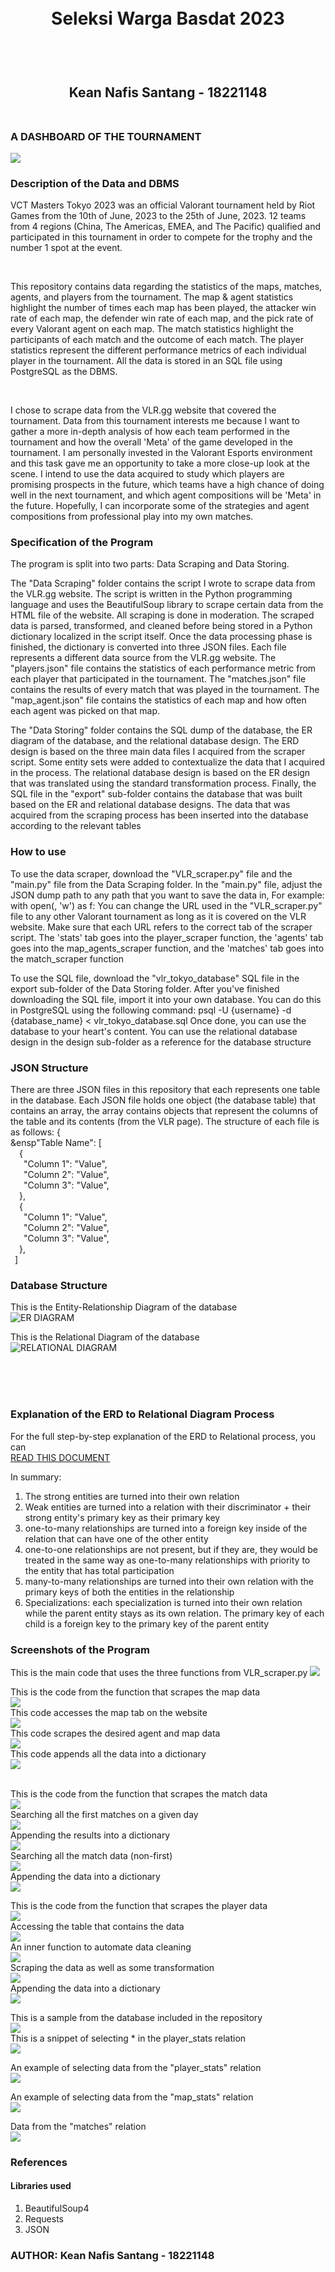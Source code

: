 <h1 align="center">
  <br>
  Seleksi Warga Basdat 2023
  <br>
  <br>
</h1>

<h2 align="center">
  <br>
  Kean Nafis Santang - 18221148
  <br>
  <br>
</h2>

<h3>A DASHBOARD OF THE TOURNAMENT</h3>
<img src='/Data Visualization/VCT Tokyo 2023 Dashboard.png'>


### Description of the Data and DBMS
<p>
  VCT Masters Tokyo 2023 was an official Valorant tournament held by Riot Games from the 10th of June, 2023 to the 25th of June, 2023. 12 teams from 4 regions (China, The Americas, EMEA, and The Pacific) qualified and participated in this tournament in order to compete for the trophy and the number 1 spot at the event. 
</p>
<br>

<p>
  This repository contains data regarding the statistics of the maps, matches, agents, and players from the tournament. The map & agent statistics highlight the number of times each map has been played, the attacker win rate of each map, the defender win rate of each map, and the pick rate of every Valorant agent on each map. The match statistics highlight the participants of each match and the outcome of each match. The player statistics represent the different performance metrics of each individual player in the tournament. All the data is stored in an SQL file using PostgreSQL as the DBMS.
</p>
<br>

<p>
  I chose to scrape data from the VLR.gg website that covered the tournament. Data from this tournament interests me because I want to gather a more in-depth analysis of how each team performed in the tournament and how the overall 'Meta' of the game developed in the tournament. I am personally invested in the Valorant Esports environment and this task gave me an opportunity to take a more close-up look at the scene. I intend to use the data acquired to study which players are promising prospects in the future, which teams have a high chance of doing well in the next tournament, and which agent compositions will be 'Meta' in the future. Hopefully, I can incorporate some of the strategies and agent compositions from professional play into my own matches.
</p>

### Specification of the Program
<p>
  The program is split into two parts: Data Scraping and Data Storing. 
  
  The "Data Scraping" folder contains the script I wrote to scrape data from the VLR.gg website. The script is written in the Python programming language and uses the BeautifulSoup library to scrape certain data from the HTML file of the website. All scraping is done in moderation. The scraped data is parsed, transformed, and cleaned before being stored in a Python dictionary localized in the script itself. Once the data processing phase is finished, the dictionary is converted into three JSON files. Each file represents a different data source from the VLR.gg website. The "players.json" file contains the statistics of each performance metric from each player that participated in the tournament. The "matches.json" file contains the results of every match that was played in the tournament. The "map_agent.json" file contains the statistics of each map and how often each agent was picked on that map.

  The "Data Storing" folder contains the SQL dump of the database, the ER diagram of the database, and the relational database design. The ERD design is based on the three main data files I acquired from the scraper script. Some entity sets were added to contextualize the data that I acquired in the process. The relational database design is based on the ER design that was translated using the standard transformation process. Finally, the SQL file in the "export" sub-folder contains the database that was built based on the ER and relational database designs. The data that was acquired from the scraping process has been inserted into the database according to the relevant tables
</p>

### How to use
<p>
  To use the data scraper, download the "VLR_scraper.py" file and the "main.py" file from the Data Scraping folder. In the "main.py" file, adjust the JSON dump path to any path that you want to save the data in, For example:
  with open(<YOUR PATH HERE>, 'w') as f:
    You can change the URL used in the "VLR_scraper.py" file to any other Valorant tournament as long as it is covered on the VLR website. Make sure that each URL refers to the correct tab of the scraper script. The 'stats' tab goes into the player_scraper function, the 'agents' tab goes into the map_agents_scraper function, and the 'matches' tab goes into the match_scraper function

  To use the SQL file, download the "vlr_tokyo_database" SQL file in the export sub-folder of the Data Storing folder. After you've finished downloading the SQL file, import it into your own database. You can do this in PostgreSQL using the following command:
  psql -U {username} -d {database_name} < vlr_tokyo_database.sql
Once done, you can use the database to your heart's content. You can use the relational database design in the design sub-folder as a reference for the database structure
</p>

### JSON Structure
<p>
  There are three JSON files in this repository that each represents one table in the database. Each JSON file holds one object (the database table) that contains an array, the array contains objects that represent the columns of the table and its contents (from the VLR page). The structure of each file is as follows:
  { <br>
    &ensp"Table Name": [ <br>
        &ensp;&ensp;{ <br>
          &ensp;&ensp;&ensp;"Column 1": "Value", <br>
          &ensp;&ensp;&ensp;"Column 2": "Value", <br>
          &ensp;&ensp;&ensp;"Column 3": "Value", <br>
        &ensp;&ensp;}, <br>
        &ensp;&ensp;{ <br>
          &ensp;&ensp;&ensp;"Column 1": "Value", <br>
          &ensp;&ensp;&ensp;"Column 2": "Value", <br>
          &ensp;&ensp;&ensp;"Column 3": "Value", <br>
        &ensp;&ensp;}, <br>
    &ensp;] <br>
</p>


### Database Structure
<p>
  This is the Entity-Relationship Diagram of the database <br>
  <img src='/Data Storing/design/VLR_ERD.png' title="ER DIAGRAM">

  This is the Relational Diagram of the database <br>
  <img src='/Data Storing/design/VLR_Relational.png' title="RELATIONAL DIAGRAM">
</p>
<br>
<br>
<br>

### Explanation of the ERD to Relational Diagram Process
For the full step-by-step explanation of the ERD to Relational process, you can <br>
<a href='https://docs.google.com/document/d/1Mb3ZZDUXXIagf17eEDmtMFo0wlgui2ADBjK_Nw-NXo0/edit?usp=sharing'>READ THIS DOCUMENT </a>

In summary:
1. The strong entities are turned into their own relation
2. Weak entities are turned into a relation with their discriminator + their strong entity's primary key as their primary key
3. one-to-many relationships are turned into a foreign key inside of the relation that can have one of the other entity
4. one-to-one relationships are not present, but if they are, they would be treated in the same way as one-to-many relationships with priority to the entity that has total participation
5. many-to-many relationships are turned into their own relation with the primary keys of both the entities in the relationship
6. Specializations: each specialization is turned into their own relation while the parent entity stays as its own relation. The primary key of each child is a foreign key to the primary key of the parent entity

### Screenshots of the Program
<p>
  This is the main code that uses the three functions from VLR_scraper.py
  <img src='/Data Scraping/screenshot/main_code.png'>



  This is the code from the function that scrapes the map data<br>
  <img src='/Data Scraping/screenshot/soup_maps_init.png'>
  <br>
  This code accesses the map tab on the website<br>
  <img src='/Data Scraping/screenshot/soup_maps_access.png'> <br>
  This code scrapes the desired agent and map data <br>
  <img src='/Data Scraping/screenshot/soup_maps_agent_search.png'> <br>
  This code appends all the data into a dictionary <br>
  <img src='/Data Scraping/screenshot/soup_maps_append.png'> <br>
  <br>



  This is the code from the function that scrapes the match data <br>
  <img src='/Data Scraping/screenshot/soup_matches_init_1.png'> <br>
  Searching all the first matches on a given day <br>
  <img src='/Data Scraping/screenshot/soup_matches_data_search.png'> <br>
  Appending the results into a dictionary <br>
  <img src='/Data Scraping/screenshot/soup_matches_append_1.png'> <br>
  Searching all the match data (non-first) <br>
  <img src='/Data Scraping/screenshot/soup_matches_data_search_2.png'> <br>
  Appending the data into a dictionary <br>
  <img src='/Data Scraping/screenshot/soup_matches_append_2.png'> <br>



  This is the code from the function that scrapes the player data <br>
  <img src='/Data Scraping/screenshot/soup_player_init.png'> <br>
  Accessing the table that contains the data <br>
  <img src='/Data Scraping/screenshot/soup_player_table.png'> <br>
  An inner function to automate data cleaning <br>
  <img src='/Data Scraping/screenshot/soup_player_innerfunc.png'> <br>
  Scraping the data as well as some transformation <br>
  <img src='/Data Scraping/screenshot/soup_player_scraping.png'> <br>
  Appending the data into a dictionary <br>
  <img src='/Data Scraping/screenshot/soup_player_insert.png'> <br>


  This is a sample from the database included in the repository <br>
  <img src='/Data Storing/screenshot/vlr_sql_tables.png'> <br>
  This is a snippet of selecting * in the player_stats relation <br>
  <img src='/Data Storing/screenshot/vlr_sql_players_full.png'> <br>
  
  An example of selecting data from the "player_stats" relation <br>
  <img src='/Data Storing/screenshot/vlr_sql_players_selected.png'> <br>

  An example of selecting data from the "map_stats" relation <br>
  <img src='/Data Storing/screenshot/vlr_sql_map_selection.png'> <br>

  Data from the "matches" relation <br>
  <img src='/Data Storing/screenshot/vlr_sql_matches.png'> <br>
</p>

### References
#### Libraries used
1. BeautifulSoup4
2. Requests
3. JSON

### AUTHOR: Kean Nafis Santang - 18221148
